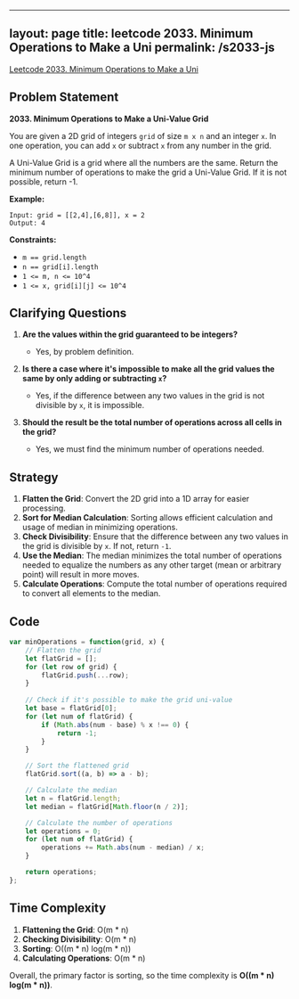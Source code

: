 
---
layout: page
title: leetcode 2033. Minimum Operations to Make a Uni
permalink: /s2033-js
---
[Leetcode 2033. Minimum Operations to Make a Uni](https://algoadvance.github.io/algoadvance/l2033)
## Problem Statement

**2033. Minimum Operations to Make a Uni-Value Grid**

You are given a 2D grid of integers `grid` of size `m x n` and an integer `x`. In one operation, you can add `x` or subtract `x` from any number in the grid.

A Uni-Value Grid is a grid where all the numbers are the same. Return the minimum number of operations to make the grid a Uni-Value Grid. If it is not possible, return -1.

**Example:**

```plaintext
Input: grid = [[2,4],[6,8]], x = 2
Output: 4
```

**Constraints:**
- `m == grid.length`
- `n == grid[i].length`
- `1 <= m, n <= 10^4`
- `1 <= x, grid[i][j] <= 10^4`

## Clarifying Questions

1. **Are the values within the grid guaranteed to be integers?**
   - Yes, by problem definition.

2. **Is there a case where it's impossible to make all the grid values the same by only adding or subtracting `x`?**
   - Yes, if the difference between any two values in the grid is not divisible by `x`, it is impossible.

3. **Should the result be the total number of operations across all cells in the grid?**
   - Yes, we must find the minimum number of operations needed.

## Strategy

1. **Flatten the Grid**: Convert the 2D grid into a 1D array for easier processing.
2. **Sort for Median Calculation**: Sorting allows efficient calculation and usage of median in minimizing operations.
3. **Check Divisibility**: Ensure that the difference between any two values in the grid is divisible by `x`. If not, return `-1`.
4. **Use the Median**: The median minimizes the total number of operations needed to equalize the numbers as any other target (mean or arbitrary point) will result in more moves.
5. **Calculate Operations**: Compute the total number of operations required to convert all elements to the median.

## Code

```javascript
var minOperations = function(grid, x) {
    // Flatten the grid
    let flatGrid = [];
    for (let row of grid) {
        flatGrid.push(...row);
    }
    
    // Check if it's possible to make the grid uni-value
    let base = flatGrid[0];
    for (let num of flatGrid) {
        if (Math.abs(num - base) % x !== 0) {
            return -1;
        }
    }

    // Sort the flattened grid
    flatGrid.sort((a, b) => a - b);

    // Calculate the median
    let n = flatGrid.length;
    let median = flatGrid[Math.floor(n / 2)];

    // Calculate the number of operations
    let operations = 0;
    for (let num of flatGrid) {
        operations += Math.abs(num - median) / x;
    }

    return operations;
};
```

## Time Complexity

1. **Flattening the Grid**: O(m * n)
2. **Checking Divisibility**: O(m * n)
3. **Sorting**: O((m * n) log(m * n))
4. **Calculating Operations**: O(m * n)

Overall, the primary factor is sorting, so the time complexity is **O((m * n) log(m * n))**.